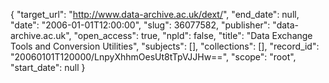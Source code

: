 {
  "target_url": "http://www.data-archive.ac.uk/dext/", 
  "end_date": null, 
  "date": "2006-01-01T12:00:00", 
  "slug": 36077582, 
  "publisher": "data-archive.ac.uk", 
  "open_access": true, 
  "npld": false, 
  "title": "Data Exchange Tools and Conversion Utilities", 
  "subjects": [], 
  "collections": [], 
  "record_id": "20060101T120000/LnpyXhhmOesUt8tTpVJJHw==", 
  "scope": "root", 
  "start_date": null
}

